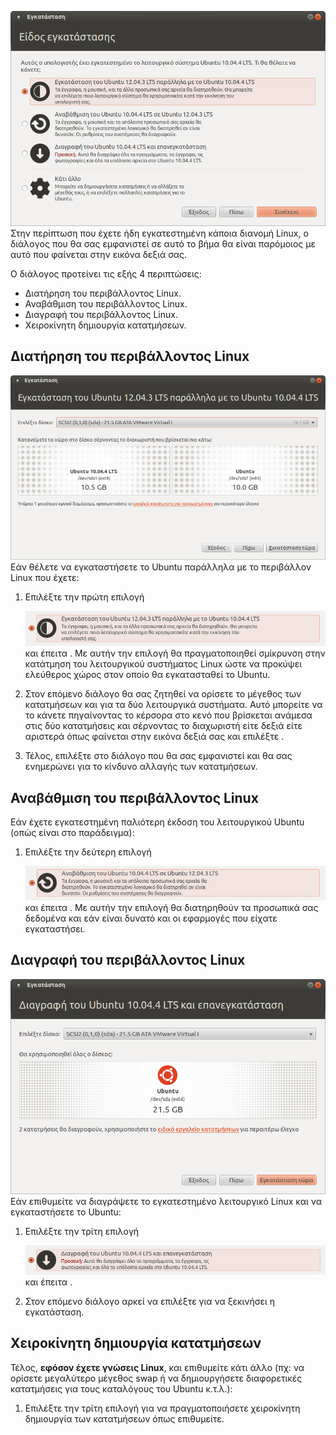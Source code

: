 [*![](12.04.3_ubuntu_install_keep_linux_install_type.png)*](12.04.3_ubuntu_install_keep_linux_install_type.png)
Στην περίπτωση που έχετε ήδη εγκατεστημένη κάποια διανομή Linux, ο
διάλογος που θα σας εμφανιστεί σε αυτό το βήμα θα είναι παρόμοιος
με αυτό που φαίνεται στην εικόνα δεξιά σας.

Ο διάλογος προτείνει τις εξής 4 περιπτώσεις:

  - Διατήρηση του περιβάλλοντος Linux.
  - Αναβάθμιση του περιβάλλοντος Linux.
  - Διαγραφή του περιβάλλοντος Linux.
  - Χειροκίνητη δημιουργία κατατμήσεων.

## Διατήρηση του περιβάλλοντος Linux

[*![](12.04.3_ubuntu_install_keep_linux_choose_size.png)*](12.04.3_ubuntu_install_keep_linux_choose_size.png)
Εάν θέλετε να εγκαταστήσετε το Ubuntu παράλληλα με το περιβάλλον Linux
που έχετε:

1.  Επιλέξτε την πρώτη επιλογή

    [*![](12.04.3_ubutnu_install_keep_linux_choice.png)*](12.04.3_ubutnu_install_keep_linux_choice.png)
    και έπειτα . Με αυτήν την επιλογή θα πραγματοποιηθεί σμίκρυνση στην
    κατάτμηση του λειτουργικού συστήματος Linux ώστε να προκύψει
    ελεύθερος χώρος στον οποίο θα εγκατασταθεί το Ubuntu.
2.  Στον επόμενο διάλογο θα σας ζητηθεί να ορίσετε το μέγεθος των
    κατατμήσεων και για τα δύο λειτουργικά συστήματα. Αυτό
    μπορείτε να το κάνετε πηγαίνοντας το κέρσορα στο κενό που
    βρίσκεται ανάμεσα στις δύο κατατμήσεις και σέρνοντας το
    διαχωριστή είτε δεξιά είτε αριστερά όπως φαίνεται στην
    εικόνα δεξιά σας και επιλέξτε .
3.  Τέλος, επιλέξτε  στο διάλογο που θα σας εμφανιστεί και θα σας
    ενημερώνει για το κίνδυνο αλλαγής των κατατμήσεων.

## Αναβάθμιση του περιβάλλοντος Linux

Εάν έχετε εγκατεστημένη παλιότερη έκδοση του λειτουργικού Ubuntu (οπώς
είναι στο παράδειγμα):

1.  Επιλέξτε την δεύτερη επιλογή

    [*![](12.04.3_ubuntu_install_upgrade_linux_choice.png)*](12.04.3_ubuntu_install_upgrade_linux_choice.png)
    και έπειτα . Με αυτήν την επιλογή θα διατηρηθούν τα προσωπικά σας
    δεδομένα και εάν είναι δυνατό και οι εφαρμογές που είχατε
    εγκαταστήσει.

## Διαγραφή του περιβάλλοντος Linux

[*![](12.04.3_ubuntu_install_replace_linux_choose_size.png)*](12.04.3_ubuntu_install_replace_linux_choose_size.png)
Εάν επιθυμείτε να διαγράψετε το εγκατεστημένο λειτουργικό Linux και να
εγκαταστήσετε το Ubuntu:

1.  Επιλέξτε την τρίτη επιλογή

    [*![](12.04.3_ubuntu_install_replace_linux_choice.png)*](12.04.3_ubuntu_install_replace_linux_choice.png)
    και έπειτα .
2.  Στον επόμενο διάλογο αρκεί να επιλέξτε  για να ξεκινήσει η
    εγκατάσταση.

## Χειροκίνητη δημιουργία κατατμήσεων

Τέλος, **εφόσον έχετε γνώσεις Linux**, και επιθυμείτε κάτι άλλο (πχ: να
ορίσετε μεγαλύτερο μέγεθος swap ή να δημιουργήσετε διαφορετικές
κατατμήσεις για τους καταλόγους του Ubuntu κ.τ.λ.):

1.  Επιλέξτε την τρίτη επιλογή  για να πραγματοποιήσετε χειροκίνητη
    δημιουργία των κατατμήσεων όπως επιθυμείτε.
